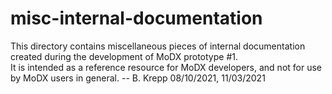 # misc-internal-documentation

This directory contains miscellaneous pieces of internal documentation created during the development of MoDX prototype #1.  
It is intended as a reference resource for MoDX developers, and not for use by MoDX users in general.
-- B. Krepp 08/10/2021, 11/03/2021
